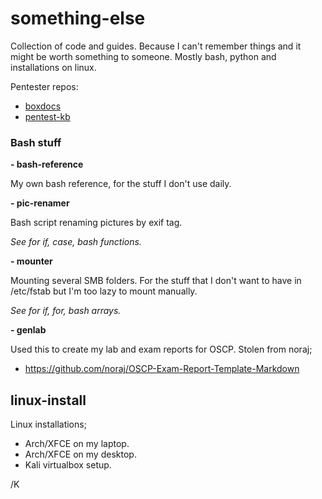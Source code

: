 # something-else

Collection of code and guides. Because I can't remember things and it might be worth something to someone. Mostly bash, python and installations on linux.

Pentester repos:
- [boxdocs](https://github.com/pkimgard/boxdocs)
- [pentest-kb](https://github.com/pkimgard/pentest-kb)

### Bash stuff

**- bash-reference**

My own bash reference, for the stuff I don't use daily.

**- pic-renamer**

Bash script renaming pictures by exif tag.

*See for if, case, bash functions.*

**- mounter**

Mounting several SMB folders. For the stuff that I don't want to have in /etc/fstab but I'm too lazy to mount manually.

*See for if, for, bash arrays.*

**- genlab**

Used this to create my lab and exam reports for OSCP. Stolen from noraj;
- https://github.com/noraj/OSCP-Exam-Report-Template-Markdown

## linux-install

Linux installations;
- Arch/XFCE on my laptop.
- Arch/XFCE on my desktop.
- Kali virtualbox setup.

/K
